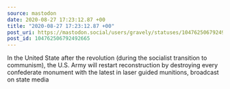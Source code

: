 ```yaml
---
source: mastodon
date: 2020-08-27 17:23:12.87 +00
title: "2020-08-27 17:23:12.87 +00"
post_uri: https://mastodon.social/users/gravely/statuses/104762506792492665
post_id: 104762506792492665
---
```

In the United State after the revolution (during the socialist transition to communism), the U.S. Army will restart reconstruction by destroying every confederate monument with the latest in laser guided munitions, broadcast on state media


